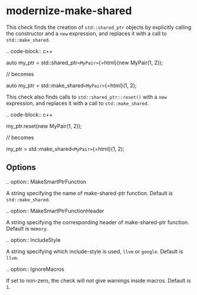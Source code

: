 modernize-make-shared
=====================

This check finds the creation of `std::shared_ptr` objects by explicitly
calling the constructor and a `new` expression, and replaces it with a
call to `std::make_shared`.

.. code-block:: c++

auto my\_ptr = std::shared\_ptr`<MyPair>`{=html}(new MyPair(1, 2));

// becomes

auto my\_ptr = std::make\_shared`<MyPair>`{=html}(1, 2);

This check also finds calls to `std::shared_ptr::reset()` with a `new`
expression, and replaces it with a call to `std::make_shared`.

.. code-block:: c++

my\_ptr.reset(new MyPair(1, 2));

// becomes

my\_ptr = std::make\_shared`<MyPair>`{=html}(1, 2);

Options
-------

.. option:: MakeSmartPtrFunction

A string specifying the name of make-shared-ptr function. Default is
`std::make_shared`.

.. option:: MakeSmartPtrFunctionHeader

A string specifying the corresponding header of make-shared-ptr
function. Default is `memory`.

.. option:: IncludeStyle

A string specifying which include-style is used, `llvm` or `google`.
Default is `llvm`.

.. option:: IgnoreMacros

If set to non-zero, the check will not give warnings inside macros.
Default is `1`.
